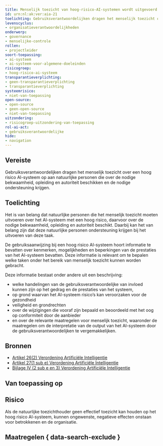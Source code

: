 ```yaml
---
title: Menselijk toezicht van hoog-risico-AI-systemen wordt uitgevoerd door mensen met voldoende kennis en mogelijkheden
id: urn:nl:ak:ver:aia-21
toelichting: Gebruiksverantwoordelijken dragen het menselijk toezicht over een hoog risico AI-systeem op aan natuurlijke personen die over de nodige bekwaamheid, opleiding en autoriteit beschikken en de nodige ondersteuning krijgen.
levenscyclus:
- organisatieverantwoordelijkheden
onderwerp:
- governance
- menselijke-controle
rollen:
- projectleider
soort-toepassing:
- ai-systeem
- ai-systeem-voor-algemene-doeleinden
risicogroep:
- hoog-risico-ai-systeem
transparantieverplichting:
- geen-transparantieverplichting
- transparantieverplichting
systeemrisico:
- niet-van-toepassing
open-source:
- open-source
- geen-open-source
- niet-van-toepassing
uitzondering:
- risicogroep-uitzondering-van-toepassing
rol-ai-act:
- gebruiksverantwoordelijke
hide:
- navigation
---
```


<!-- tags -->
## Vereiste

Gebruiksverantwoordelijken dragen het menselijk toezicht over een hoog risico AI-systeem op aan natuurlijke personen die over de nodige bekwaamheid, opleiding en autoriteit beschikken en de nodige ondersteuning krijgen.

## Toelichting

Het is van belang dat natuurlijke personen die het menselijk toezicht moeten uitvoeren over het AI-systeem met een hoog risico, daarvoor over de nodige bekwaamheid, opleiding en autoriteit beschikt.
Daarbij kan het van belang zijn dat deze natuurlijke personen ondersteuning krijgen bij het uitvoeren van deze taak.

De gebruiksaanwijzing bij een hoog risico AI-systeem hoort informatie te bevatten over kenmerken, mogelijkheden en beperkingen van de prestaties van het AI-systeem bevatten. Deze informatie is relevant om te bepalen welke taken onder het bereik van menselijk toezicht kunnen worden gebracht.

Deze informatie bestaat onder andere uit een beschrijving:
- welke handelingen van de gebruiksverantwoordelijke van invloed kunnen zijn op het gedrag en de prestaties van het systeem,
- op grond waarvan het AI-systeem risico’s kan veroorzaken voor de gezondheid
- veiligheid en grondrechten
- over de wijzigingen die vooraf zijn bepaald en beoordeeld met het oog op conformiteit door de aanbieder
- en over de relevante maatregelen voor menselijk toezicht, waaronder de maatregelen om de interpretatie van de output van het AI-systeem door de gebruiksverantwoordelijken te vergemakkelijken.


## Bronnen
- [Artikel 26(2) Verordening Artificiële Intelligentie](https://eur-lex.europa.eu/legal-content/NL/TXT/HTML/?uri=OJ:L_202401689#d1e4350-1-1)
- [Artikel 27(1 sub e) Verordening Artificiële Intelligentie](https://eur-lex.europa.eu/legal-content/NL/TXT/HTML/?uri=OJ:L_202401689#d1e3906-1-1)
- [Bijlage IV (2 sub e en 3) Verordening Artificiële Intelligentie](https://eur-lex.europa.eu/legal-content/NL/TXT/HTML/?uri=OJ:L_202401689#d1e3906-1-1)

## Van toepassing op
<!-- tags-ai-act -->


## Risico

Als de natuurlijke toezichthouder geen effectief toezicht kan houden op het hoog risico AI-systeem, kunnen ongewenste, negatieve effecten onstaan voor betrokkenen en de organisatie.


## Maatregelen { data-search-exclude }

<!-- list_maatregelen vereiste/aia-21-gebruiksverantwoordelijken-menselijk-toezicht no-search no-onderwerp no-rol no-levenscyclus -->
